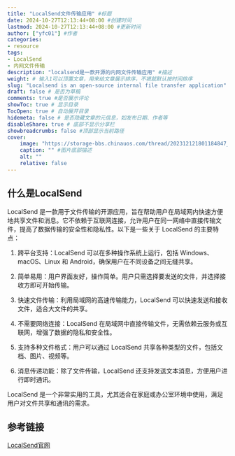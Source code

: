 ```yaml
---
title: "LocalSend文件传输应用" #标题
date: 2024-10-27T12:13:44+08:00 #创建时间
lastmod: 2024-10-27T12:13:44+08:00 #更新时间
author: ["yfc01"] #作者
categories: 
- resource
tags: 
- LocalSend
- 内网文件传输
description: "localsend是一款开源的内网文件传输应用" #描述
weight: # 输入1可以顶置文章，用来给文章展示排序，不填就默认按时间排序
slug: "Localsend is an open-source internal file transfer application"
draft: false # 是否为草稿
comments: true #是否展示评论
showToc: true # 显示目录
TocOpen: true # 自动展开目录
hidemeta: false # 是否隐藏文章的元信息，如发布日期、作者等
disableShare: true # 底部不显示分享栏
showbreadcrumbs: false #顶部显示当前路径
cover:
    image: "https://storage-bbs.chinauos.com/thread/202312121801184847_LocalSend%E5%9B%BE%E7%89%871.png" #图片路径：posts/tech/文章1/picture.png
    caption: "" #图片底部描述
    alt: ""
    relative: false
---
```


## 什么是LocalSend

LocalSend 是一款用于文件传输的开源应用，旨在帮助用户在局域网内快速方便地共享文件和消息。它不依赖于互联网连接，允许用户在同一网络中直接传输文件，提高了数据传输的安全性和隐私性。以下是一些关于 LocalSend 的主要特点：

1. 跨平台支持：LocalSend 可以在多种操作系统上运行，包括 Windows、macOS、Linux 和 Android，确保用户在不同设备之间无缝共享。

2. 简单易用：用户界面友好，操作简单。用户只需选择要发送的文件，并选择接收方即可开始传输。

3. 快速文件传输：利用局域网的高速传输能力，LocalSend 可以快速发送和接收文件，适合大文件的共享。

4. 不需要网络连接：LocalSend 在局域网中直接传输文件，无需依赖云服务或互联网，增强了数据的隐私和安全性。

5. 支持多种文件格式：用户可以通过 LocalSend 共享各种类型的文件，包括文档、图片、视频等。

6. 消息传递功能：除了文件传输，LocalSend 还支持发送文本消息，方便用户进行即时通讯。

LocalSend 是一个非常实用的工具，尤其适合在家庭或办公室环境中使用，满足用户对文件共享和通讯的需求。

## 参考链接

<a href="https://localsend.org/zh-CN" target="_blank">LocalSend官网</a>